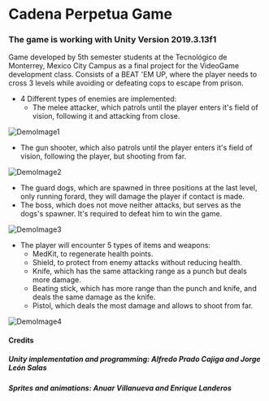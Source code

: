 # Cadena Perpetua Game
### The game is working with Unity Version 2019.3.13f1
Game developed by 5th semester students at the Tecnológico de Monterrey, Mexico City Campus as a final project for the VideoGame development class.
Consists of a BEAT 'EM UP, where the player needs to cross 3 levels while avoiding or defeating cops to escape from prison.
- 4 Different types of enemies are implemented:
  - The melee attacker, which patrols until the player enters it's field of vision, following it and attacking from close.
  
![DemoImage1](https://github.com/JorgeLeonS/PrisionBreakGame/blob/master/ProyectoFinal/DemoImages/DemoImage1.png)
  - The gun shooter, which also patrols until the player enters it's field of vision, following the player, but shooting from far.
  
![DemoImage2](https://github.com/JorgeLeonS/PrisionBreakGame/blob/master/ProyectoFinal/DemoImages/DemoImage2.png)
  - The guard dogs, which are spawned in three positions at the last level, only running forard, they will damage the player if contact is made.
  - The boss, which does not move neither attacks, but serves as the dogs's spawner. It's required to defeat him to win the game.
  
![DemoImage3](https://github.com/JorgeLeonS/PrisionBreakGame/blob/master/ProyectoFinal/DemoImages/DemoImage3.png)
- The player will encounter 5 types of items and weapons:
  - MedKit, to regenerate health points.
  - Shield, to protect from enemy attacks without reducing health.
  - Knife, which has the same attacking range as a punch but deals more damage.
  - Beating stick, which has more range than the punch and knife, and deals the same damage as the knife.
  - Pistol, which deals the most damage and allows to shoot from far.
  
![DemoImage4](https://github.com/JorgeLeonS/PrisionBreakGame/blob/master/ProyectoFinal/DemoImages/DemoImage4.png)

#### Credits
##### Unity implementation and programming: Alfredo Prado Cajiga and Jorge León Salas
##### Sprites and animations: Anuar Villanueva and Enrique Landeros 
